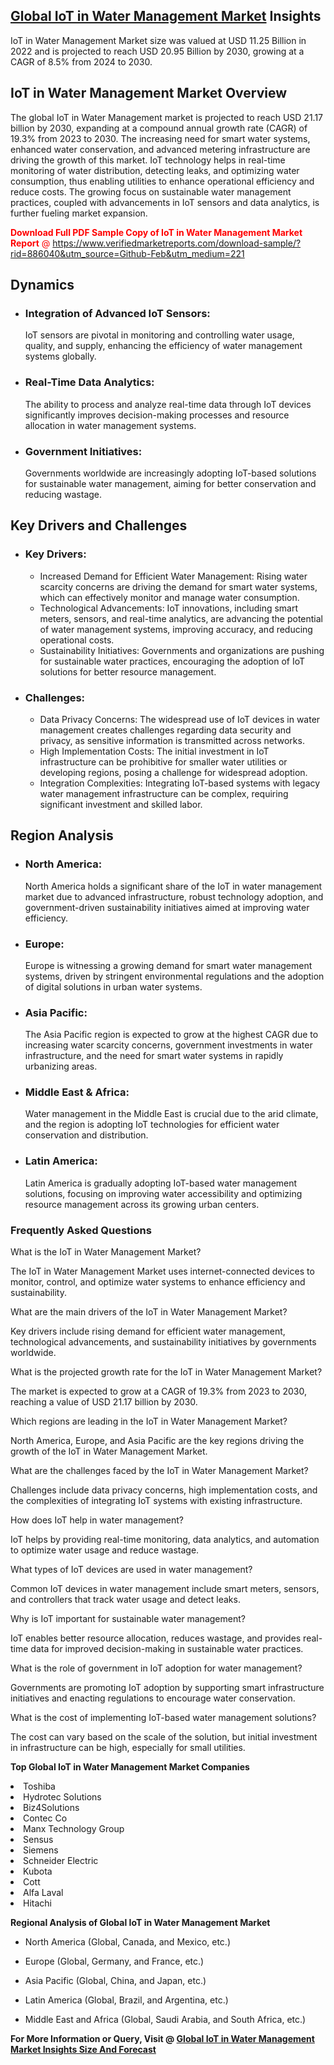 <h2><a href="https://www.verifiedmarketreports.com/download-sample/?rid=886040&amp;utm_source=Github&amp;utm_medium=221" target="_blank">Global IoT in Water Management Market</a> Insights</h2><p>IoT in Water Management Market size was valued at USD 11.25 Billion in 2022 and is projected to reach USD 20.95 Billion by 2030, growing at a CAGR of 8.5% from 2024 to 2030.</p><p><h2>IoT in Water Management Market Overview</h2> <p>The global IoT in Water Management market is projected to reach USD 21.17 billion by 2030, expanding at a compound annual growth rate (CAGR) of 19.3% from 2023 to 2030. The increasing need for smart water systems, enhanced water conservation, and advanced metering infrastructure are driving the growth of this market. IoT technology helps in real-time monitoring of water distribution, detecting leaks, and optimizing water consumption, thus enabling utilities to enhance operational efficiency and reduce costs. The growing focus on sustainable water management practices, coupled with advancements in IoT sensors and data analytics, is further fueling market expansion.</p> <p><p><span class=""><span style="color: #ff0000;"><strong>Download Full PDF Sample Copy of IoT in Water Management Market Report</strong> @ </span><a href="https://www.verifiedmarketreports.com/download-sample/?rid=886040&amp;utm_source=Github-Feb&amp;utm_medium=221" target="_blank">https://www.verifiedmarketreports.com/download-sample/?rid=886040&amp;utm_source=Github-Feb&amp;utm_medium=221</a></span></p></p> <h2>Dynamics</h2> <ul> <li><h3>Integration of Advanced IoT Sensors:</h3> IoT sensors are pivotal in monitoring and controlling water usage, quality, and supply, enhancing the efficiency of water management systems globally.</li> <li><h3>Real-Time Data Analytics:</h3> The ability to process and analyze real-time data through IoT devices significantly improves decision-making processes and resource allocation in water management systems.</li> <li><h3>Government Initiatives:</h3> Governments worldwide are increasingly adopting IoT-based solutions for sustainable water management, aiming for better conservation and reducing wastage.</li> </ul> <h2>Key Drivers and Challenges</h2> <ul> <li><h3>Key Drivers:</h3> <ul> <li>Increased Demand for Efficient Water Management: Rising water scarcity concerns are driving the demand for smart water systems, which can effectively monitor and manage water consumption.</li> <li>Technological Advancements: IoT innovations, including smart meters, sensors, and real-time analytics, are advancing the potential of water management systems, improving accuracy, and reducing operational costs.</li> <li>Sustainability Initiatives: Governments and organizations are pushing for sustainable water practices, encouraging the adoption of IoT solutions for better resource management.</li> </ul> </li> <li><h3>Challenges:</h3> <ul> <li>Data Privacy Concerns: The widespread use of IoT devices in water management creates challenges regarding data security and privacy, as sensitive information is transmitted across networks.</li> <li>High Implementation Costs: The initial investment in IoT infrastructure can be prohibitive for smaller water utilities or developing regions, posing a challenge for widespread adoption.</li> <li>Integration Complexities: Integrating IoT-based systems with legacy water management infrastructure can be complex, requiring significant investment and skilled labor.</li> </ul> </li> </ul> <h2>Region Analysis</h2> <ul> <li><h3>North America:</h3> North America holds a significant share of the IoT in water management market due to advanced infrastructure, robust technology adoption, and government-driven sustainability initiatives aimed at improving water efficiency.</li> <li><h3>Europe:</h3> Europe is witnessing a growing demand for smart water management systems, driven by stringent environmental regulations and the adoption of digital solutions in urban water systems.</li> <li><h3>Asia Pacific:</h3> The Asia Pacific region is expected to grow at the highest CAGR due to increasing water scarcity concerns, government investments in water infrastructure, and the need for smart water systems in rapidly urbanizing areas.</li> <li><h3>Middle East & Africa:</h3> Water management in the Middle East is crucial due to the arid climate, and the region is adopting IoT technologies for efficient water conservation and distribution.</li> <li><h3>Latin America:</h3> Latin America is gradually adopting IoT-based water management solutions, focusing on improving water accessibility and optimizing resource management across its growing urban centers.</li> </ul> <h3>Frequently Asked Questions</h3> <p>What is the IoT in Water Management Market?</p> <p>The IoT in Water Management Market uses internet-connected devices to monitor, control, and optimize water systems to enhance efficiency and sustainability.</p> <p>What are the main drivers of the IoT in Water Management Market?</p> <p>Key drivers include rising demand for efficient water management, technological advancements, and sustainability initiatives by governments worldwide.</p> <p>What is the projected growth rate for the IoT in Water Management Market?</p> <p>The market is expected to grow at a CAGR of 19.3% from 2023 to 2030, reaching a value of USD 21.17 billion by 2030.</p> <p>Which regions are leading in the IoT in Water Management Market?</p> <p>North America, Europe, and Asia Pacific are the key regions driving the growth of the IoT in Water Management Market.</p> <p>What are the challenges faced by the IoT in Water Management Market?</p> <p>Challenges include data privacy concerns, high implementation costs, and the complexities of integrating IoT systems with existing infrastructure.</p> <p>How does IoT help in water management?</p> <p>IoT helps by providing real-time monitoring, data analytics, and automation to optimize water usage and reduce wastage.</p> <p>What types of IoT devices are used in water management?</p> <p>Common IoT devices in water management include smart meters, sensors, and controllers that track water usage and detect leaks.</p> <p>Why is IoT important for sustainable water management?</p> <p>IoT enables better resource allocation, reduces wastage, and provides real-time data for improved decision-making in sustainable water practices.</p> <p>What is the role of government in IoT adoption for water management?</p> <p>Governments are promoting IoT adoption by supporting smart infrastructure initiatives and enacting regulations to encourage water conservation.</p> <p>What is the cost of implementing IoT-based water management solutions?</p> <p>The cost can vary based on the scale of the solution, but initial investment in infrastructure can be high, especially for small utilities.</p> </p><p><strong>Top Global IoT in Water Management Market Companies</strong></p><div data-test-id=""><p><li>Toshiba</li><li> Hydrotec Solutions</li><li> Biz4Solutions</li><li> Contec Co</li><li> Manx Technology Group</li><li> Sensus</li><li> Siemens</li><li> Schneider Electric</li><li> Kubota</li><li> Cott</li><li> Alfa Laval</li><li> Hitachi</li></p><div><strong>Regional Analysis of&nbsp;Global IoT in Water Management Market</strong></div><ul><li dir="ltr"><p dir="ltr">North America&nbsp;(Global, Canada, and Mexico, etc.)</p></li><li dir="ltr"><p dir="ltr">Europe (Global, Germany, and France, etc.)</p></li><li dir="ltr"><p dir="ltr">Asia Pacific&nbsp;(Global, China, and Japan, etc.)</p></li><li dir="ltr"><p dir="ltr">Latin America&nbsp;(Global, Brazil, and Argentina, etc.)</p></li><li dir="ltr">Middle East and Africa&nbsp;(Global, Saudi Arabia, and South Africa, etc.)</li></ul><p><strong>For More Information or Query, Visit @&nbsp;</strong><strong><a href="https://www.verifiedmarketreports.com/product/iot-in-water-management-market/?utm_source=Github&amp;utm_medium=221" target="_blank">Global IoT in Water Management Market Insights Size And Forecast</a></strong></p></div>
